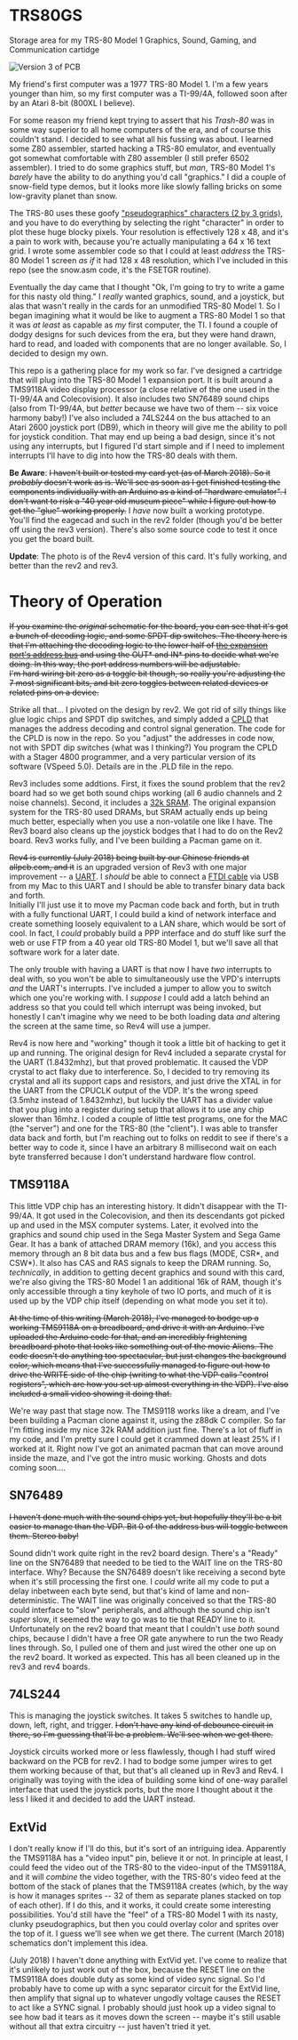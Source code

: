 # TRS80GS
Storage area for my TRS-80 Model 1 Graphics, Sound, Gaming, and Communication cartidge

![Version 3 of PCB](/img/Darth_Video.png?raw=true "Version 4 of PCB")


My friend's first computer was a 1977 TRS-80 Model 1.  I'm a few years younger than him, so my first computer was a TI-99/4A, 
followed soon after by an Atari 8-bit (800XL I believe).

For some reason my friend kept trying to assert that his *Trash-80* was in some way superior to all home computers of the era, 
and of course this couldn't stand.  I decided to see what all his fussing was about.  I learned some Z80 assembler, 
started hacking a TRS-80 emulator, and eventually got somewhat comfortable with Z80 assembler (I still prefer 6502 assembler).  I 
tried to do some graphics stuff, but *man*, TRS-80 Model 1's *barely* have the ability to do anything you'd call "graphics." 
I did a couple of snow-field type demos, but it looks more like slowly falling bricks on some low-gravity planet than snow.

The TRS-80 uses these goofy ["pseudographics" characters (2 by 3 grids)](https://www.classic-computers.org.nz/system-80/manuals_tm3_page33.jpg), 
and you have to do everything by selecting the right "character" in order to plot these huge blocky pixels.  Your resolution is effectively 128 x 48, and 
it's a pain to work with, because you're actually manipulating a 64 x 16 text grid.  I wrote some assembler code so that I could at least *address* 
the TRS-80 Model 1 screen *as if* it had 128 x 48 resolution, which I've included in this repo (see the snow.asm code, it's the FSETGR routine).

Eventually the day came that I thought "Ok, I'm going to try to write a game for this nasty old thing."  I *really* wanted 
graphics, sound, and a joystick, but alas that wasn't really in the cards for an unmodified TRS-80 Model 1.  So I began 
imagining what it would be like to augment a TRS-80 Model 1 so that it was *at least* as capable as *my* first computer, the 
TI.  I found a couple of dodgy designs for such devices from the era, but they were hand drawn, hard to read, and loaded with 
components that are no longer available.  So, I decided to design my own.

This repo is a gathering place for my work so far.  I've designed a cartridge that will plug into the TRS-80 Model 1 expansion 
port.  It is built around a TMS9118A video display processor (a close relative of the one used in the TI-99/4A and Colecovision).
It also includes two SN76489 sound chips (also from TI-99/4A, but *better* because we have two of them -- six voice harmony baby!)
I've also included a 74LS244 on the bus attached to an Atari 2600 joystick port (DB9), which in theory will give me the 
ability to poll for joystick condition.  That may end up being a bad design, since it's not using any interrupts, but I 
figured I'd start simple and if I need to implement interrupts I'll have to dig into how the TRS-80 deals with them.

**Be Aware**:  ~~I haven't built or tested my card yet (as of March 2018).  So it *probably* doesn't work as is.  We'll see as soon as 
I get finished testing the components individually with an Arduino as a kind of "hardware emulator".  I don't want to risk a 
"40 year old museum piece" while I figure out how to get the "glue" working properly.~~  I *have* now built a working prototype.  
You'll find the eagecad and such in the rev2 folder (though you'd be better off using the rev3 version).  There's also some source code to test it once you get the board built.  

**Update**:  The photo is of the Rev4 version of this card.  It's fully working, and better than the rev2 and rev3.

Theory of Operation
===================

~~If you examine the *original* schematic for the board, you can see that it's got a bunch of decoding logic, and some SPDT dip switches.  The theory here 
is that I'm attaching the decoding logic to the lower half of [the expansion port's address bus](http://www.classiccmp.org/cpmarchives/trs80/mirrors/kjsl/www.kjsl.com/trs80/mod1intern.html) 
and using the OUT* and IN* pins to decide what we're doing.  In this way, the port address numbers will be adjustable.  
I'm hard wiring bit zero as a toggle bit though, so really you're adjusting the 7 most significant bits, and bit zero toggles 
between related devices or related pins on a device.~~

Strike all that... I pivoted on the design by rev2.  We got rid of silly things like glue logic chips and SPDT dip switches, and simply added 
a [CPLD](https://www.microchip.com/wwwproducts/en/ATF22V10C) that manages the address decoding and control signal generation.  The code for the CPLD is now in the repo.  So you 
"adjust" the addresses in code now, not with SPDT dip switches (what was I thinking?)  You program the CPLD with a Stager 4800 programmer, and a very particular version of 
its software (VSpeed 5.0).  Details are in the .PLD file in the repo.

Rev3 includes some addtions.  First, it fixes the sound problem that the rev2 board had so we get both sound chips working (all 6 audio channels and 2 noise channels).  Second, it includes
a [32k SRAM](https://www.mouser.com/ProductDetail/511-M48Z35Y70PC1).  The original expansion system for the TRS-80 used DRAMs, but SRAM actually ends up being much better, especially when you use a non-volatile one like I have.  The Rev3 board 
also cleans up the joystick bodges that I had to do on the Rev2 board.  Rev3 works fully, and I've been building a Pacman game on it.

~~Rev4 is currently (July 2018) being built by our Chinese friends at allpcb.com, and it~~ is an upgraded version of Rev3 with one major improvement -- a [UART](https://en.wikipedia.org/wiki/16550_UART).  I *should* be able to connect a 
[FTDI cable](http://www.ftdichip.com/Products/Cables/USBTTLSerial.htm) via USB from my Mac to this UART and I should be able to transfer binary data back and forth.  
Initially I'll just use it to move my Pacman code back and forth, but in 
truth with a fully functional UART, I could build a kind of network interface and create something loosely equivalent to a LAN share, which would be sort of cool.  In fact,
I *could* probably build a PPP interface and do stuff like surf the web or use FTP from a 40 year old TRS-80 Model 1, but we'll save all that software work for a later date.

The only trouble with having a UART is that now I have *two* interrupts to deal with, so you won't be able to simultaneously use the VPD's interrupts *and* the UART's interrupts.  I've included
a jumper to allow you to switch which one you're working with.  I *suppose* I could add a latch behind an address so that you could tell which interrupt was being invoked, but honestly I 
can't imagine why we need to be both loading data *and* altering the screen at the same time, so Rev4 will use a jumper.

Rev4 is now here and "working" though it took a little bit of hacking to get it up and running.  The original design for 
Rev4 included a separate crystal for the UART (1.8432mhz), but that proved problematic.  It caused the VDP crystal to 
act flaky due to interference.  So, I decided to try removing its crystal and all its support caps and resistors, and just 
drive the XTAL in for the UART from the CPUCLK output of the VDP.  It's the wrong speed (3.5mhz instead of 1.8432mhz), but 
luckily the UART has a divider value that you plug into a register during setup that allows it to use any chip slower than
16mhz.  I coded a couple of little test programs, one for the MAC (the "server") and one for the TRS-80 (the "client").  I
was able to transfer data back and forth, but I'm reaching out to folks on reddit to see if there's a better way to code 
it, since I have an arbitrary 8 millisecond wait on each byte transferred because I don't understand hardware flow control.

TMS9118A
--------
This little VDP chip has an interesting history.  It didn't disappear with the TI-99/4A.  It got used in the Colecovision, and
then its descendants got picked up and used in the MSX computer systems.  Later, it evolved into the graphics and sound chip
used in the Sega Master System and Sega Game Gear.  It has a bank of attached DRAM memory (16k), and you access this memory through
an 8 bit data bus and a few bus flags (MODE, CSR*, and CSW*).  It also has CAS and RAS signals to keep the DRAM running.  So, *technically*, in addition to getting decent graphics and 
sound with this card, we're also giving the TRS-80 Model 1 an additional 16k of RAM, though it's only accessible through a 
tiny keyhole of two IO ports, and much of it is used up by the VDP chip itself (depending on what mode you set it to).

~~At the time of this writing (March 2018), I've managed to bodge up a working TMS9118A on a breadboard, and drive it with an 
Arduino.  I've uploaded the Arduino code for that, and an incredibly frightening breadboard photo that looks like something out of 
the movie Aliens.  The code doesn't do anything too spectacular, but just changes the background color, which means that 
I've successfully managed to figure out how to drive the WRITE side of the chip (writing to what the VDP calls "control 
registers", which are how you set up almost everything in the VDP).  I've also included a small video showing it doing that.~~

We're way past that stage now.  The TMS9118 works like a dream, and I've been building a Pacman clone against it, using the z88dk C compiler.  So far I'm fitting inside my nice 32k RAM addition
just fine.  There's a lot of fluff in my code, and I'm pretty sure I could get it crammed down at least 25% if I worked at it.  Right now I've got an animated pacman that can move around inside
the maze, and I've got the intro music working.  Ghosts and dots coming soon....

SN76489
-------
~~I haven't done much with the sound chips yet, but hopefully they'll be a bit easier to manage than the VDP.  Bit 0 of the 
address bus will toggle between them.  Stereo baby!~~

Sound didn't work quite right in the rev2 board design.  There's a "Ready" line on the SN76489 that needed to be tied to the WAIT line on the TRS-80 interface.  Why?  Because the SN76489 doesn't
like receiving a second byte when it's still processing the first one.  I *could* write all my code to put a delay inbetween each byte send, but that's kind of lame and non-deterministic.  The
WAIT line was originally conceived so that the TRS-80 could interface to "slow" peripherals, and although the sound chip isn't *super* slow, it seemed the way to go was to tie that READY line 
to it.  Unfortunately on the rev2 board that meant that I couldn't use *both* sound chips, because I didn't have a free OR gate anywhere to run the two Ready lines through.  So, I pulled one of them
and just wired the other one up on the rev2 board.  It worked as expected.  This has all been cleaned up in the rev3 and rev4 boards.

74LS244
-------
This is managing the joystick switches.  It takes 5 switches to handle up, down, left, right, and trigger.  ~~I don't have any
kind of debounce circuit in there, so I'm guessing that'll be a problem.  We'll see when we get there.~~

Joystick circuits worked more or less flawlessly, though I had stuff wired backward on the PCB for rev2.  I had to bodge some jumper wires to get them working because of that, but that's all cleaned 
up in Rev3 and Rev4.  I originally was toying with the idea of building some kind of one-way parallel interface that used the joystick ports, but the more I thought about it the less I liked it and
decided to add the UART instead.


ExtVid
------
I don't really know if I'll do this, but it's sort of an intriguing idea.  Apparently the TMS9118A has a "video input" pin, 
believe it or not.  In principle at least, I could feed the video out of the TRS-80 to the video-input of the TMS9118A, and it
will *combine* the video together, with the TRS-80's video feed at the bottom of the stack of planes that the TMS9118A creates (which, 
by the way is how it manages sprites -- 32 of them as separate planes stacked on top of each other).  If I do this, and it 
works, it could create some interesting possibilities.  You'd still have the "feel" of a TRS-80 Model 1 with its nasty, clunky
pseudographics, but then you could overlay color and sprites over the top of it.  I guess we'll see when we get there.  The 
current (March 2018) schematics don't implement this idea.

(July 2018) I haven't done anything with ExtVid yet.  I've come to realize that it's unlikely to just work out of the box, because the 
RESET line on the TMS9118A does double duty as some kind of video sync signal.  So I'd probably have to come up with a sync separator 
circuit for the ExtVid line, then amplify that signal up to whatever ungodly voltage causes the RESET to act like a SYNC signal.  I probably should just
hook up a video signal to see how bad it tears as it moves down the screen -- maybe it's still usable without all that extra circuitry -- just haven't 
tried it yet.

